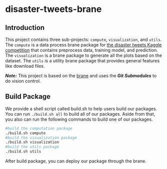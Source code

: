 # disaster-tweets-brane

## Introduction
This project contains three sub-projects: `compute`, `visualization`, and `utils`.
The `compute` is a data process brane package for [the disaster tweets Kaggle competition](https://www.kaggle.com/competitions/nlp-getting-started/overview/description) that contains preprocess data, training model, and prediction. The `visualization` is a brane package to generate all the plots based on the dataset. The `utils` is a utility brane package that provides general features like download files.

***Note:*** This project is based on the [brane](https://github.com/epi-project/brane) and uses the ***Git Submodules*** to do vision control.

## Build Package

We provide a shell script called build.sh to help users build our packages. 
You can run ``` ./build.sh all ```  to build all of our packages. Aside from that, you also can run the following commands to build one of our packages.

```bash
#build the computation package
./build.sh compute
#build the visualization package
./build.sh visualization
#build the utils package
./build.sh utils
```

After build package, you can deploy our package through the brane. 